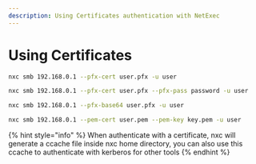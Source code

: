 ```yaml
---
description: Using Certificates authentication with NetExec
---
```


# Using Certificates

```bash
nxc smb 192.168.0.1 --pfx-cert user.pfx -u user 
```

```bash
nxc smb 192.168.0.1 --pfx-cert user.pfx --pfx-pass password -u user 
```

```bash
nxc smb 192.168.0.1 --pfx-base64 user.pfx -u user 
```

```bash
nxc smb 192.168.0.1 --pem-cert user.pem --pem-key key.pem -u user 
```

{% hint style="info" %}
When authenticate with a certificate, nxc will generate a ccache file inside nxc home directory, you can also use this ccache to authenticate with kerberos for other tools
{% endhint %}

